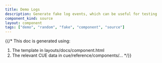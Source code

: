 ```yaml
---
title: Demo Logs
description: Generate fake log events, which can be useful for testing and demos
component_kind: source
layout: component
tags: ["demo", "random", "fake", "component", "source"]
---
```


{{/*
This doc is generated using:

1. The template in layouts/docs/component.html
2. The relevant CUE data in cue/reference/components/...
*/}}
